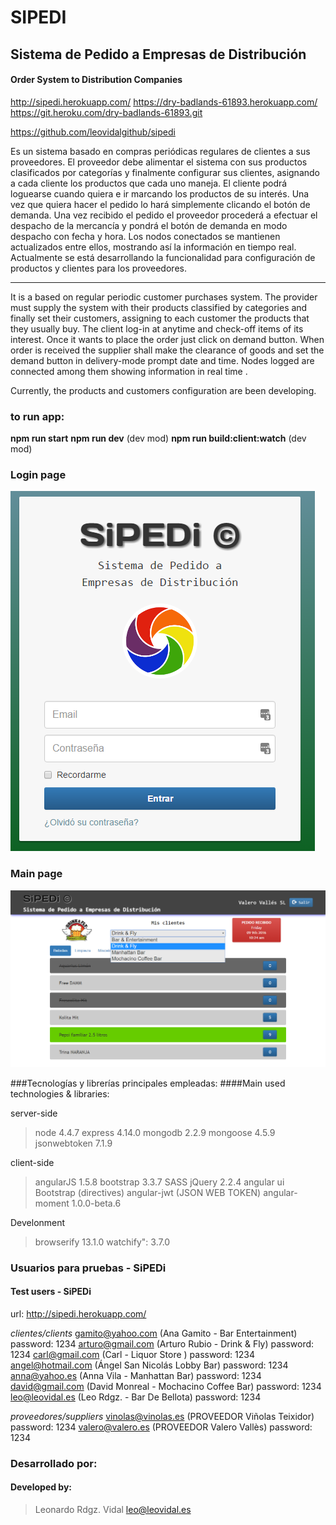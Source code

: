 # SIPEDI

## Sistema de Pedido a Empresas de Distribución
#### Order System to Distribution Companies

http://sipedi.herokuapp.com/
https://dry-badlands-61893.herokuapp.com/
https://git.heroku.com/dry-badlands-61893.git

https://github.com/leovidalgithub/sipedi

Es un sistema basado en compras periódicas regulares de clientes a sus proveedores. El proveedor debe alimentar el sistema con sus productos clasificados por categorías y finalmente configurar sus clientes, asignando a cada cliente los productos que cada uno maneja.
El cliente podrá loguearse cuando quiera e ir marcando los productos de su interés. Una vez que quiera hacer el pedido lo hará simplemente clicando el botón de demanda. Una vez recibido el pedido el proveedor procederá a efectuar el despacho de la mercancía y pondrá el botón de demanda en modo despacho con fecha y hora.
Los nodos conectados se mantienen actualizados entre ellos, mostrando así la información en tiempo real.
Actualmente se está desarrollando la funcionalidad para configuración de productos y clientes para los proveedores.

***

It is a based on regular periodic customer purchases system. The provider must supply the system with their products classified by categories and finally set their customers, assigning to each customer the products that they usually buy.
The client log-in at anytime and check-off items of its interest. Once it wants to place the order just click on demand button. When order is received the supplier shall make the clearance of goods and set the demand button in delivery-mode prompt date and time.
Nodes logged are connected among them showing information in real time .

Currently, the products and customers configuration are been developing.

### to run app:
**npm run start**
**npm run dev** (dev mod)
**npm run build:client:watch** (dev mod)

### Login page
![alt text](docs/img/login.png "Login page")

### Main page
![alt text](docs/img/main_view.png "Main page")

###Tecnologías y librerías principales empleadas:
####Main used technologies & libraries:

server-side
>node 4.4.7
>express 4.14.0
>mongodb 2.2.9
>mongoose 4.5.9
>jsonwebtoken 7.1.9

client-side
>angularJS 1.5.8
>bootstrap 3.3.7
>SASS
>jQuery 2.2.4
>angular ui Bootstrap (directives)
>angular-jwt (JSON WEB TOKEN)
>angular-moment 1.0.0-beta.6

Develonment
>browserify 13.1.0
>watchify": 3.7.0

### Usuarios para pruebas - SiPEDi
#### Test users - SiPEDi

url: http://sipedi.herokuapp.com/

_clientes/clients_
gamito@yahoo.com (Ana Gamito - Bar Entertainment) password: 1234
arturo@gmail.com (Arturo Rubio - Drink & Fly) password: 1234
carl@gmail.com (Carl - Liquor Store ) password: 1234
angel@hotmail.com (Ángel San Nicolás Lobby Bar) password: 1234
anna@yahoo.es (Anna Vila - Manhattan Bar) password: 1234
david@gmail.com (David Monreal - Mochacino Coffee Bar) password: 1234
leo@leovidal.es (Leo Rdgz. - Bar De Bellota) password: 1234

_proveedores/suppliers_
vinolas@vinolas.es (PROVEEDOR Viñolas Teixidor) password: 1234
valero@valero.es (PROVEEDOR Valero Vallès) password: 1234

### Desarrollado por:
#### Developed by:

>Leonardo Rdgz. Vidal
>   leo@leovidal.es